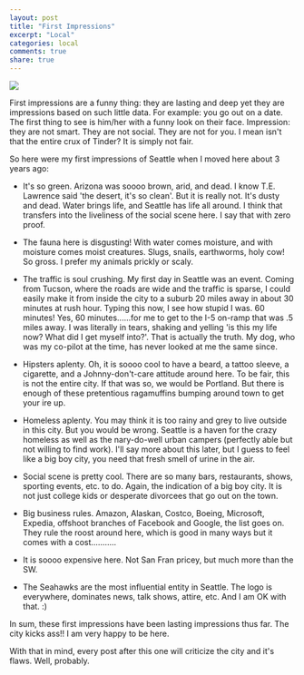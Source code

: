 ```yaml
---
layout: post
title: "First Impressions"
excerpt: "Local"
categories: local
comments: true
share: true
---
```


![](http://www.inrixtraffic.com/wp-content/uploads/seattle-traffic.jpg)


First impressions are a funny thing: they are lasting and deep yet they are impressions based on such little data. For example: you go out on a date. The first thing to see is him/her with a funny look on their face. Impression: they are not smart. They are not social. They are not for you. I mean isn't that the entire crux of Tinder? It is simply not fair.

So here were my first impressions of Seattle when I moved here about 3 years ago:

- It's so green. Arizona was soooo brown, arid, and dead. I know T.E. Lawrence said 'the desert, it's so clean'. But it is really not. It's dusty and dead. Water brings life, and Seattle has life all around. I think that transfers into the liveliness of the social scene here. I say that with zero proof.

- The fauna here is disgusting! With water comes moisture, and with moisture comes moist creatures. Slugs, snails, earthworms, holy cow! So gross. I prefer my animals prickly or scaly.

- The traffic is soul crushing. My first day in Seattle was an event. Coming from Tucson, where the roads are wide and the traffic is sparse, I could easily make it from inside the city to a suburb 20 miles away in about 30 minutes at rush hour. Typing this now, I see how stupid I was. 60 minutes! Yes, 60 minutes......for me to get to the I-5 on-ramp that was .5 miles away. I was literally in tears, shaking and yelling 'is this my life now? What did I get myself into?'. That is actually the truth. My dog, who was my co-pilot at the time, has never looked at me the same since. 

- Hipsters aplenty. Oh, it is soooo cool to have a beard, a tattoo sleeve, a cigarette, and a Johnny-don't-care attitude around here. To be fair, this is not the entire city. If that was so, we would be Portland. But there is enough of these pretentious ragamuffins bumping around town to get your ire up. 

- Homeless aplenty. You may think it is too rainy and grey to live outside in this city. But you would be wrong. Seattle is a haven for the crazy homeless as well as the nary-do-well urban campers (perfectly able but not willing to find work). I'll say more about this later, but I guess to feel like a big boy city, you need that fresh smell of urine in the air.

- Social scene is pretty cool. There are so many bars, restaurants, shows, sporting events, etc. to do. Again, the indication of a big boy city. It is not just college kids or desperate divorcees that go out on the town. 

- Big business rules. Amazon, Alaskan, Costco, Boeing, Microsoft, Expedia, offshoot branches of Facebook and Google, the list goes on. They rule the roost around here, which is good in many ways but it comes with a cost...........

- It is soooo expensive here. Not San Fran pricey, but much more than the SW.

- The Seahawks are the most influential entity in Seattle. The logo is everywhere, dominates news, talk shows, attire, etc. And I am OK with that. :)

In sum, these first impressions have been lasting impressions thus far. The city kicks ass!! I am very happy to be here.

With that in mind, every post after this one will criticize the city and it's flaws. Well, probably.







